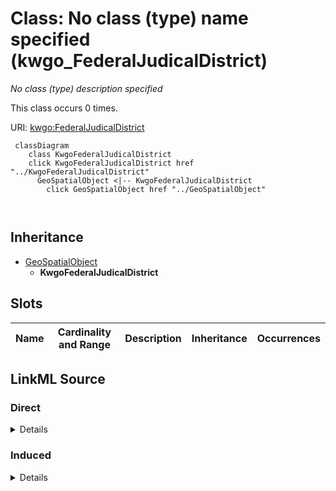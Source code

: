 

# Class: No class (type) name specified (kwgo_FederalJudicalDistrict)


_No class (type) description specified_






This class occurs 0 times.


URI: [kwgo:FederalJudicalDistrict](http://stko-kwg.geog.ucsb.edu/lod/ontology/FederalJudicalDistrict)






```mermaid
 classDiagram
    class KwgoFederalJudicalDistrict
    click KwgoFederalJudicalDistrict href "../KwgoFederalJudicalDistrict"
      GeoSpatialObject <|-- KwgoFederalJudicalDistrict
        click GeoSpatialObject href "../GeoSpatialObject"
      
      
```





## Inheritance
* [GeoSpatialObject](../classes/GeoSpatialObject.md)
    * **KwgoFederalJudicalDistrict**



## Slots

| Name | Cardinality and Range | Description | Inheritance | Occurrences |
| ---  | --- | --- | --- | --- |














## LinkML Source

<!-- TODO: investigate https://stackoverflow.com/questions/37606292/how-to-create-tabbed-code-blocks-in-mkdocs-or-sphinx -->

### Direct

<details>

```yaml
name: kwgo_FederalJudicalDistrict
conforms_to: No schema conformance document specified
annotations:
  count:
    tag: count
    value: 0
description: No class (type) description specified
title: No class (type) name specified
from_schema: fio-kg
rank: 1000
is_a: geo_SpatialObject
class_uri: kwgo:FederalJudicalDistrict

```
</details>

### Induced

<details>

```yaml
name: kwgo_FederalJudicalDistrict
conforms_to: No schema conformance document specified
annotations:
  count:
    tag: count
    value: 0
description: No class (type) description specified
title: No class (type) name specified
from_schema: fio-kg
rank: 1000
is_a: geo_SpatialObject
class_uri: kwgo:FederalJudicalDistrict

```
</details>